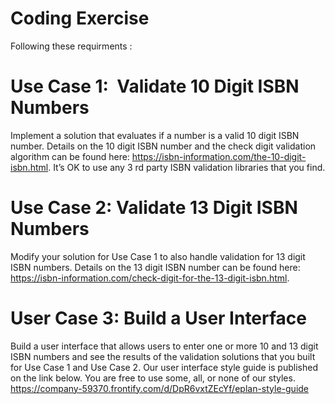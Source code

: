 # Coding Exercise

Following these requirments :

# Use Case 1:  Validate 10 Digit ISBN Numbers
Implement a solution that evaluates if a number is a valid 10 digit ISBN number. Details on the
10 digit ISBN number and the check digit validation algorithm can be found here: 
https://isbn-information.com/the-10-digit-isbn.html.
It’s OK to use any 3 rd party ISBN validation libraries that you find.

# Use Case 2: Validate 13 Digit ISBN Numbers
Modify your solution for Use Case 1 to also handle validation for 13 digit ISBN numbers. Details
on the 13 digit ISBN number can be found here: 
https://isbn-information.com/check-digit-for-the-13-digit-isbn.html.

# User Case 3: Build a User Interface
Build a user interface that allows users to enter one or more 10 and 13 digit ISBN numbers and
see the results of the validation solutions that you built for Use Case 1 and Use Case 2.
Our user interface style guide is published on the link below. You are free to use some, all, or
none of our styles.
https://company-59370.frontify.com/d/DpR6vxtZEcYf/eplan-style-guide
